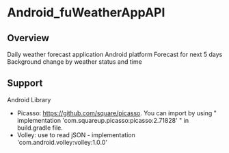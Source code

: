 # Android_fuWeatherAppAPI
## Overview
Daily weather forecast application
Android platform
Forecast for next 5 days
Background change by weather status and time
## Support
Android Library
- Picasso: https://github.com/square/picasso. You can import by using " implementation 'com.squareup.picasso:picasso:2.71828' " in build.gradle file.
- Volley: use to read jSON - implementation 'com.android.volley:volley:1.0.0'
